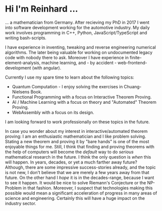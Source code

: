 # Hi I'm Reinhard ...

... a mathematician from Germany. After recieving my PhD in 2017 I went into software development working for the automotive industry.
My daily work involves programming in C++, Python, JavaScript/TypeScript and writing bash-scripts.

I have experience in inventing, tweaking and reverse engineering numerical algorithms.
The later being valuable for working on undocumented legacy code with nobody there to ask.
Moreover I have experience in finite-element-analysis, machine learning, and - by accident - web-frontend-development (with angular).

Currently I use my spare time to learn about the following topics:

- Quantum Computation - I enjoy solving the exercises in Chuang-Nielsens Book.
- Functional Programming with a focus on Interactive Theorem Proving.
- AI / Machine Learning with a focus on theory and "Automated" Theorem Proving.
- WebAssembly with a focus on its design.

I am looking forward to work professionally on these topics in the future.

In case you wonder about my interest in interactive/automated theorem proving: I am an enthusiastic mathematician and I like problem solving.
Stating a new theorem and proving it by "bare hands" is one of the most enjoyable things for me.
Still, I think that finding and proving theorems with the help of computers will become the *default* way to do *serious* mathematical research in the future.
I think the only question is *when* this will happen. In years, decades, or yet a much farther away future?
Although, there are some impressive success-stories already, and the topic is not new, I don't believe that we are merely a few years away from that future.
On the other hand I *hope* it is in the decades-range, because I want to see it happen.
It would be nice to solve Riemann's Conjecture or the NP-Problem in that fashion.
Moreover, I suspect that technologies making this possible would mean a significant acceleration of progress in many areas of science and engineering.
Certainly this will have a huge impact on the industry sector.
